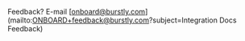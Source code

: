 Feedback? E-mail [onboard@burstly.com](mailto:ONBOARD+feedback@burstly.com?subject=Integration Docs Feedback)
